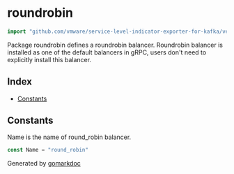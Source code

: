 <!-- Code generated by gomarkdoc. DO NOT EDIT -->

# roundrobin

```go
import "github.com/vmware/service-level-indicator-exporter-for-kafka/vendor/google.golang.org/grpc/balancer/roundrobin"
```

Package roundrobin defines a roundrobin balancer. Roundrobin balancer is installed as one of the default balancers in gRPC, users don't need to explicitly install this balancer.

## Index

- [Constants](<#constants>)


## Constants

Name is the name of round\_robin balancer.

```go
const Name = "round_robin"
```



Generated by [gomarkdoc](<https://github.com/princjef/gomarkdoc>)
